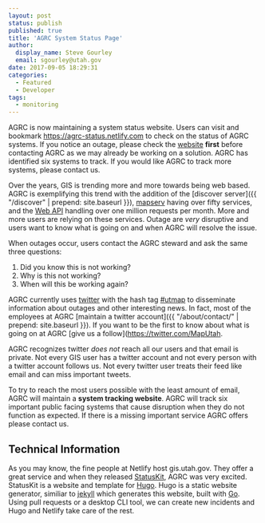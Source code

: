 ```yaml
---
layout: post
status: publish
published: true
title: 'AGRC System Status Page'
author:
  display_name: Steve Gourley
  email: sgourley@utah.gov
date: 2017-09-05 18:29:31
categories:
  - Featured
  - Developer
tags:
  - monitoring
---
```

AGRC is now maintaining a system status website. Users can visit and bookmark https://agrc-status.netlify.com to check on the status of AGRC systems. If you notice an outage, please check the [website](https://agrc-status.netlify.com) **first** before contacting AGRC as we may already be working on a solution. AGRC has identified six systems to track. If you would like AGRC to track more systems, please contact us.

Over the years, GIS is trending more and more towards being web based. AGRC is exemplifying this trend with the addition of the [discover server]({{ "/discover" | prepend: site.baseurl }}), [mapserv](https://atlas.utah.gov) having over fifty services, and the [Web API](https://api.mapserv.utah.gov) handling over one million requests per month. More and more users are relying on these services. Outage are _very_ disruptive and users want to know what is going on and when AGRC will resolve the issue.

When outages occur, users contact the AGRC steward and ask the same three questions:

1. Did you know this is not working?
1. Why is this not working?
1. When will this be working again?

AGRC currently uses [twitter](https://twitter.com/MapUtah) with the hash tag [#utmap](https://twitter.com/hashtag/utmap) to disseminate information about outages and other interesting news. In fact, most of the employees at AGRC [maintain a twitter account]({{ "/about/contact/" | prepend: site.baseurl }}). If you want to be the first to know about what is going on at AGRC [give us a follow](https://twitter.com/MapUtah.

AGRC recognizes twitter _does not_ reach all our users and that email is private. Not every GIS user has a twitter account and not every person with a twitter account follows us. Not every twitter user treats their feed like email and can miss important tweets.

To try to reach the most users possible with the least amount of email, AGRC will maintain a **system tracking website**. AGRC will track six important public facing systems that cause disruption when they do not function as expected. If there is a missing important service AGRC offers please contact us.

## Technical Information

As you may know, the fine people at Netlify host gis.utah.gov. They offer a great service and when they released [StatusKit](https://www.netlify.com/status-pages/), AGRC was very excited. StatusKit is a website and template for [Hugo](http://gohugo.io/).  Hugo is a static website generator, similiar to [jekyll](https://jekyllrb.com/) which generates this website, built with [Go](https://golang.org/). Using pull requests or a desktop CLI tool, we can create new incidents and Hugo and Netlify take care of the rest.
